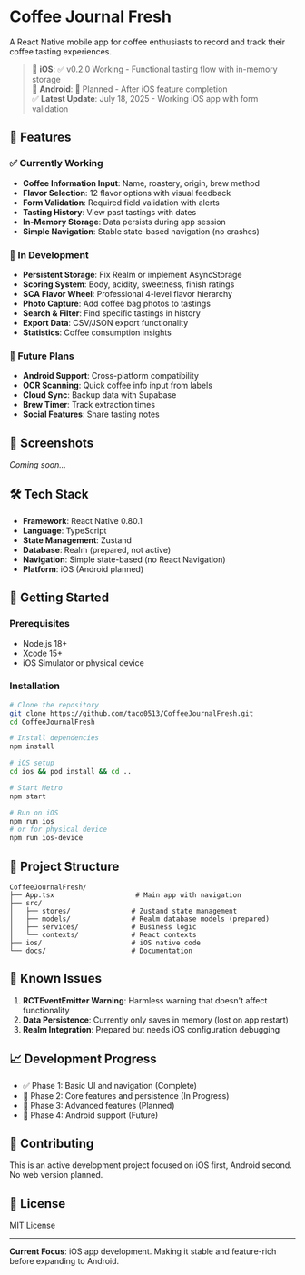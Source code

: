 # Coffee Journal Fresh

A React Native mobile app for coffee enthusiasts to record and track their coffee tasting experiences.

> 📱 **iOS**: ✅ v0.2.0 Working - Functional tasting flow with in-memory storage  
> 🤖 **Android**: 📅 Planned - After iOS feature completion  
> ✅ **Latest Update**: July 18, 2025 - Working iOS app with form validation

## 🚀 Features

### ✅ Currently Working
- **Coffee Information Input**: Name, roastery, origin, brew method
- **Flavor Selection**: 12 flavor options with visual feedback
- **Form Validation**: Required field validation with alerts
- **Tasting History**: View past tastings with dates
- **In-Memory Storage**: Data persists during app session
- **Simple Navigation**: Stable state-based navigation (no crashes)

### 🔄 In Development
- **Persistent Storage**: Fix Realm or implement AsyncStorage
- **Scoring System**: Body, acidity, sweetness, finish ratings
- **SCA Flavor Wheel**: Professional 4-level flavor hierarchy
- **Photo Capture**: Add coffee bag photos to tastings
- **Search & Filter**: Find specific tastings in history
- **Export Data**: CSV/JSON export functionality
- **Statistics**: Coffee consumption insights

### 🎯 Future Plans
- **Android Support**: Cross-platform compatibility
- **OCR Scanning**: Quick coffee info input from labels
- **Cloud Sync**: Backup data with Supabase
- **Brew Timer**: Track extraction times
- **Social Features**: Share tasting notes

## 📱 Screenshots

*Coming soon...*

## 🛠️ Tech Stack

- **Framework**: React Native 0.80.1
- **Language**: TypeScript
- **State Management**: Zustand
- **Database**: Realm (prepared, not active)
- **Navigation**: Simple state-based (no React Navigation)
- **Platform**: iOS (Android planned)

## 🚀 Getting Started

### Prerequisites
- Node.js 18+
- Xcode 15+
- iOS Simulator or physical device

### Installation

```bash
# Clone the repository
git clone https://github.com/taco0513/CoffeeJournalFresh.git
cd CoffeeJournalFresh

# Install dependencies
npm install

# iOS setup
cd ios && pod install && cd ..

# Start Metro
npm start

# Run on iOS
npm run ios
# or for physical device
npm run ios-device
```

## 📁 Project Structure

```
CoffeeJournalFresh/
├── App.tsx                    # Main app with navigation
├── src/
│   ├── stores/               # Zustand state management
│   ├── models/               # Realm database models (prepared)
│   ├── services/             # Business logic
│   └── contexts/             # React contexts
├── ios/                      # iOS native code
└── docs/                     # Documentation
```

## 🐛 Known Issues

1. **RCTEventEmitter Warning**: Harmless warning that doesn't affect functionality
2. **Data Persistence**: Currently only saves in memory (lost on app restart)
3. **Realm Integration**: Prepared but needs iOS configuration debugging

## 📈 Development Progress

- ✅ Phase 1: Basic UI and navigation (Complete)
- 🔄 Phase 2: Core features and persistence (In Progress)
- 📅 Phase 3: Advanced features (Planned)
- 📅 Phase 4: Android support (Future)

## 🤝 Contributing

This is an active development project focused on iOS first, Android second. No web version planned.

## 📝 License

MIT License

---

**Current Focus**: iOS app development. Making it stable and feature-rich before expanding to Android.
